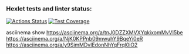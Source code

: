 ### Hexlet tests and linter status:
[![Actions Status](https://github.com/shashlfagai/python-project-50/workflows/hexlet-check/badge.svg)](https://github.com/shashlfagai/python-project-50/actions)
[![Test Coverage](https://api.codeclimate.com/v1/badges/41bd0075c1aca23278cf/test_coverage)](https://codeclimate.com/github/shashlfagai/python-project-50/test_coverage)

asciinema show
    https://asciinema.org/a/tnJ0DZZXMVXYqkixomMvVI5be
    https://asciinema.org/a/NjK0KPPnb09mwuhY9BqeYi0eR
    https://asciinema.org/a/y9SimMDvlEdonNhYqFrql0iO2
